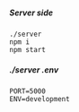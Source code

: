 ##### Server side

```
./server
npm i
npm start
```

##### ./server .env

```
PORT=5000
ENV=development
```
